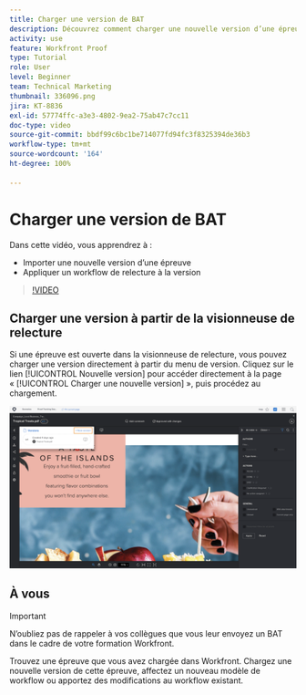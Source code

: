 ```yaml
---
title: Charger une version de BAT
description: Découvrez comment charger une nouvelle version d’une épreuve et appliquer un workflow de relecture à la version dans [!DNL  Workfront].
activity: use
feature: Workfront Proof
type: Tutorial
role: User
level: Beginner
team: Technical Marketing
thumbnail: 336096.png
jira: KT-8836
exl-id: 57774ffc-a3e3-4802-9ea2-75ab47c7cc11
doc-type: video
source-git-commit: bbdf99c6bc1be714077fd94fc3f8325394de36b3
workflow-type: tm+mt
source-wordcount: '164'
ht-degree: 100%

---
```


# Charger une version de BAT

Dans cette vidéo, vous apprendrez à :

* Importer une nouvelle version d’une épreuve
* Appliquer un workflow de relecture à la version

>[!VIDEO](https://video.tv.adobe.com/v/3441853/?quality=12&learn=on&enablevpops=1&captions=fre_fr)

## Charger une version à partir de la visionneuse de relecture

Si une épreuve est ouverte dans la visionneuse de relecture, vous pouvez charger une version directement à partir du menu de version. Cliquez sur le lien [!UICONTROL Nouvelle version] pour accéder directement à la page « [!UICONTROL Charger une nouvelle version] », puis procédez au chargement.

![Image de la visionneuse de relecture avec le menu de version développé dans le coin supérieur gauche et le lien [!UICONTROL Nouvelle version] en surbrillance.](assets/upload-version-from-viewer.png)

## À vous

>[!IMPORTANT]
>
>N’oubliez pas de rappeler à vos collègues que vous leur envoyez un BAT dans le cadre de votre formation Workfront.

Trouvez une épreuve que vous avez chargée dans Workfront. Chargez une nouvelle version de cette épreuve, affectez un nouveau modèle de workflow ou apportez des modifications au workflow existant.

<!--
### Learn more 
* Create a new version of a proof
-->

